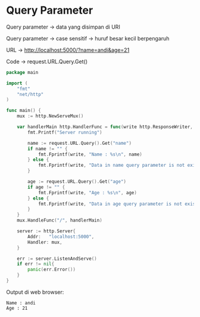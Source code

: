 # Query Parameter

Query parameter -> data yang disimpan di URI

Query parameter -> case sensitif -> huruf besar kecil berpengaruh

URL -> [http://localhost:5000/?name=andi\&age=21](http://localhost:5000/?name=andi\&age=21\&name=nuh\&age=22)&#x20;

Code -> request.URL.Query.Get()

```go
package main

import (
	"fmt"
	"net/http"
)

func main() {
	mux := http.NewServeMux()

	var handlerMain http.HandlerFunc = func(write http.ResponseWriter, request *http.Request) {
		fmt.Printf("Server running")

		name := request.URL.Query().Get("name")
		if name != "" {
			fmt.Fprintf(write, "Name : %s\n", name)
		} else {
			fmt.Fprintf(write, "Data in name query parameter is not exist\n")
		}

		age := request.URL.Query().Get("age")
		if age != "" {
			fmt.Fprintf(write, "Age : %s\n", age)
		} else {
			fmt.Fprintf(write, "Data in age query parameter is not exist\n")
		}
	}
	mux.HandleFunc("/", handlerMain)

	server := http.Server{
		Addr:   "localhost:5000",
		Handler: mux,
	}

	err := server.ListenAndServe()
	if err != nil{
		panic(err.Error())
	}
}
```

Output di web browser:

```
Name : andi
Age : 21
```
